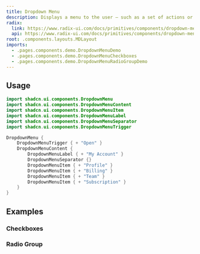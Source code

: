 ```yaml
---
title: Dropdown Menu
description: Displays a menu to the user — such as a set of actions or functions — triggered by a button.
radix:
  link: https://www.radix-ui.com/docs/primitives/components/dropdown-menu
  api: https://www.radix-ui.com/docs/primitives/components/dropdown-menu#api-reference
root: .components.layouts.MDLayout
imports:
  - .pages.components.demo.DropdownMenuDemo
  - .pages.components.demo.DropdownMenuCheckboxes
  - .pages.components.demo.DropdownMenuRadioGroupDemo
---
```


<ComponentPreview component="DropdownMenuDemo {}" file="DropdownMenuDemo" />

## Usage

```kotlin
import shadcn.ui.components.DropdownMenu
import shadcn.ui.components.DropdownMenuContent
import shadcn.ui.components.DropdownMenuItem
import shadcn.ui.components.DropdownMenuLabel
import shadcn.ui.components.DropdownMenuSeparator
import shadcn.ui.components.DropdownMenuTrigger
```

```kotlin
DropdownMenu {
    DropdownMenuTrigger { + "Open" }
    DropdownMenuContent {
        DropdownMenuLabel { + "My Account" }
        DropdownMenuSeparator {}
        DropdownMenuItem { + "Profile" }
        DropdownMenuItem { + "Billing" }
        DropdownMenuItem { + "Team" }
        DropdownMenuItem { + "Subscription" }
    }
}
```

## Examples

### Checkboxes

<ComponentPreview component="DropdownMenuCheckboxes {}" file="DropdownMenuCheckboxes" />

### Radio Group

<ComponentPreview component="DropdownMenuRadioGroupDemo {}" file="DropdownMenuRadioGroupDemo" />